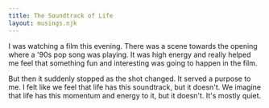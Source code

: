```yaml
---
title: The Soundtrack of Life
layout: musings.njk
---
```


I was watching a film this evening.
There was a scene towards the opening where a '90s pop song was playing.
It was high energy and really helped me feel that something fun and interesting was going to happen in the film.

But then it suddenly stopped as the shot changed.
It served a purpose to me.
I felt like we feel that life has this soundtrack, but it doesn't.
We imagine that life has this momentum and energy to it, but it doesn't.
It's mostly quiet.
